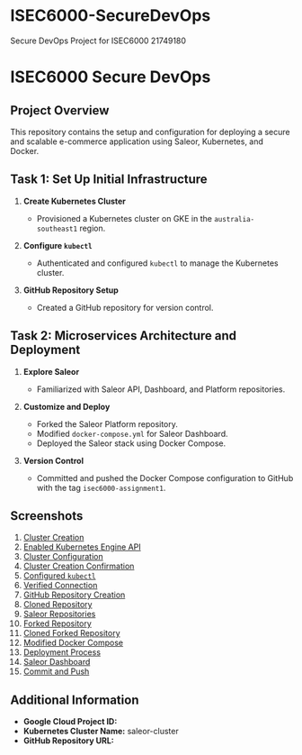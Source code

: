 # ISEC6000-SecureDevOps
Secure DevOps Project for ISEC6000 21749180
# ISEC6000 Secure DevOps

## Project Overview
This repository contains the setup and configuration for deploying a secure and scalable e-commerce application using Saleor, Kubernetes, and Docker.

## Task 1: Set Up Initial Infrastructure
1. **Create Kubernetes Cluster**
   - Provisioned a Kubernetes cluster on GKE in the `australia-southeast1` region.

2. **Configure `kubectl`**
   - Authenticated and configured `kubectl` to manage the Kubernetes cluster.

3. **GitHub Repository Setup**
   - Created a GitHub repository for version control.

## Task 2: Microservices Architecture and Deployment
1. **Explore Saleor**
   - Familiarized with Saleor API, Dashboard, and Platform repositories.

2. **Customize and Deploy**
   - Forked the Saleor Platform repository.
   - Modified `docker-compose.yml` for Saleor Dashboard.
   - Deployed the Saleor stack using Docker Compose.

3. **Version Control**
   - Committed and pushed the Docker Compose configuration to GitHub with the tag `isec6000-assignment1`.

## Screenshots
1. [Cluster Creation](link-to-screenshot1)
2. [Enabled Kubernetes Engine API](link-to-screenshot2)
3. [Cluster Configuration](link-to-screenshot3)
4. [Cluster Creation Confirmation](link-to-screenshot4)
5. [Configured `kubectl`](link-to-screenshot5)
6. [Verified Connection](link-to-screenshot6)
7. [GitHub Repository Creation](link-to-screenshot7)
8. [Cloned Repository](link-to-screenshot8)
9. [Saleor Repositories](link-to-screenshot9)
10. [Forked Repository](link-to-screenshot10)
11. [Cloned Forked Repository](link-to-screenshot11)
12. [Modified Docker Compose](link-to-screenshot12)
13. [Deployment Process](link-to-screenshot13)
14. [Saleor Dashboard](link-to-screenshot14)
15. [Commit and Push](link-to-screenshot15)

## Additional Information
- **Google Cloud Project ID:** <your-project-id>
- **Kubernetes Cluster Name:** saleor-cluster
- **GitHub Repository URL:** <your-repository-url>
